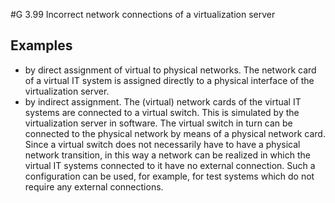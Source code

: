 #G 3.99 Incorrect network connections of a virtualization server


## Examples 
* by direct assignment of virtual to physical networks. The network card of a virtual IT system is assigned directly to a physical interface of the virtualization server.
* by indirect assignment. The (virtual) network cards of the virtual IT systems are connected to a virtual switch. This is simulated by the virtualization server in software. The virtual switch in turn can be connected to the physical network by means of a physical network card. Since a virtual switch does not necessarily have to have a physical network transition, in this way a network can be realized in which the virtual IT systems connected to it have no external connection. Such a configuration can be used, for example, for test systems which do not require any external connections.




